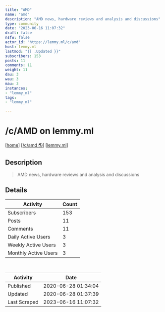 ```yaml
---
title: "AMD" 
name: "amd"
description: "AMD news, hardware reviews and analysis and discussions"
type: community
date: "2023-06-16 11:07:32"
draft: false
nsfw: false
actor_id: "https://lemmy.ml/c/amd"
host: lemmy.ml
lastmod: "{[ .Updated }}"
subscribers: 153
posts: 11
comments: 11
weight: 11
dau: 3
wau: 3
mau: 3
instances:
- "lemmy_ml"
tags: 
- "lemmy_ml"

---
```


# /c/AMD on lemmy.ml

[[home](/)]
[[/c/amd 🌎](https://lemmy.ml/c/amd)]
[[lemmy.ml](/instances/lemmy_ml)]


## Description 

<blockquote class="description">
AMD news, hardware reviews and analysis and discussions
</blockquote>


## Details

| Activity | Count  |
|----------------------|---|
| Subscribers          | 153 |
| Posts                | 11  |
| Comments             | 11  |
| Daily Active Users   | 3  |
| Weekly Active Users  | 3  |
| Monthly Active Users | 3  |

<br>

| Activity | Date |
|----------------------|---|
| Published            | 2020-06-28 01:34:04 |
| Updated              | 2020-06-28 01:37:39 |
| Last Scraped         | 2023-06-16 11:07:32 |
